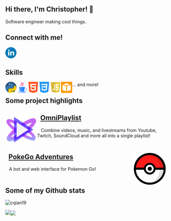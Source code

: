 ## Hi there, I'm Christopher! 👋
Software engineer making cool things.

## Connect with me!
<a href="https://www.linkedin.com/in/christopher-qian">
    <img src="./images/linkedin.svg" width=35/>
</a>

## Skills
<img src="./images/python.svg" title="Python" width=35 align="left">
<img src="./images/java.svg" title="Java" width=35 align="left">
<img src="./images/html.svg" title="HTML" width=35 align="left">
<img src="./images/css-3.svg" title="CSS" width=35 align="left">
<img src="./images/javascript.jpg" title="JavaScript" width=35 align="left">
<img src="./images/aws.png" title="AWS" width=35 align="left">
... and more!
<br/>

## Some project highlights

<div>
    <a href="https://github.com/cqian19/OmniPlaylist">     
        <img align="left" src="./images/omniplaylist-icon.png" width=100/>  
    </a>
    <h2>
        &nbsp
        <a href="https://github.com/cqian19/OmniPlaylist">
            OmniPlaylist
        </a>
    </h2>
    &nbsp;&nbsp; Combine videos, music, and livestreams from Youtube, Twitch, SoundCloud and more all into a single playlist!
</div>
<br/>

<div>
    <a href="https://github.com/cqian19/Pokemon-Go-Adventures">     
        <img align="right" src="./images/pokeball.png" width=100/>  
    </a>
    <h2>
    &nbsp
        <a href="https://github.com/cqian19/Pokemon-Go-Adventures">
            PokeGo Adventures
        </a>
    </h2>
    &nbsp;&nbsp; A bot and web interface for Pokemon Go!
</div>
<br/>

## Some of my Github stats
<p align=left> <img src=https://komarev.com/ghpvc/?username=cqian19 alt=cqian19 /> </p>

<img align="left" src="https://github-readme-stats.vercel.app/api?username=cqian19&show_icons=true&include_all_commits=True&hide=issues,contribs&line_height=40&count_private=true&hide_rank=true">
<img align="center" src="https://github-readme-stats.vercel.app/api/top-langs/?username=cqian19&&langs_count=3">
